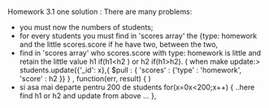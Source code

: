  Homework 3.1 one solution :
There are many problems:
- you must now the numbers of students;
- for every students you must find in 'scores array' the {type: homework and the little scores.score if he have two, between the two,
- find in 'scores array' who scores.score with type: homework is little and retain the little value h1 if(h1<h2 ) or h2 if(h1>h2).
( when make update:>
students.update({'_id': x},{ $pull : { 'scores' : {'type' : 'homework', 'score' : h2 }} } , function(err, result) { )
- si asa mai departe pentru 200 de students for(x=0x<200;x++) { ..here find h1 or h2 and update from above ... },
